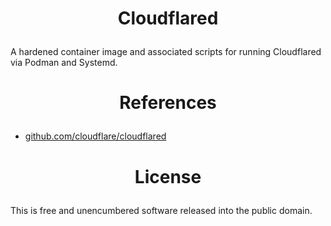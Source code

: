 <!-- This is free and unencumbered software released into the public domain -->

# <p align=center>Cloudflared

A hardened container image and associated scripts for running Cloudflared via
Podman and Systemd.

# <p align=center>References

- [github.com/cloudflare/cloudflared](https://github.com/cloudflare/cloudflared)

# <p align=center>License

This is free and unencumbered software released into the public domain.
